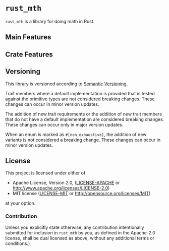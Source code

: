 # `rust_mth`

`rust_mth` is a library for doing math in Rust.

## Main Features

## Crate Features

## Versioning

This library is versioned according to [Semantic Versioning](https://semver.org/).

Trait members where a default implementation is provided that is tested against
the primitive types are not considered breaking changes. These changes can occur
in minor version updates.

The addition of new trait requirements or the addition of new trait members that
do not have a default implementation are considered breaking changes. These changes
can occur only in major version updates.

When an enum is marked as `#[non_exhaustive]`, the addition of new variants is
not considered a breaking change. These changes can occur in minor version updates.

## License

This project is licensed under either of

-  Apache License, Version 2.0, ([LICENSE-APACHE](LICENSE-APACHE)
   or <http://www.apache.org/licenses/LICENSE-2.0>)
-  MIT license ([LICENSE-MIT](LICENSE-MIT) or
   <http://opensource.org/licenses/MIT>)

at your option.

### Contribution

Unless you explicitly state otherwise, any contribution intentionally submitted
for inclusion in `rust_mth` by you, as defined in the Apache-2.0 license, shall
be dual licensed as above, without any additional terms or conditions.)
